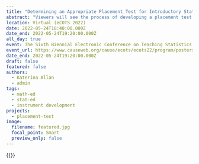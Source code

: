 ```yaml
---
title: "Determining an Appropriate Placement Test for Introductory Statistics: Preliminary Findings"
abstract: "Viewers will see the process of developing a placement test framework, and the outlining of a remedial course which together can ensure students are placed appropriately and enter their statistics course with the prerequisite knowledge and skill required for success. A discussion of the validation process provides a model that can be applied by others to improve mathematics and statistics placements at their own institutions. Using this data-driven process allows for more informed decisions on test development, revision, and deciding if a placement test is needed. Modern students expect equitable and valid assessments and preparatory courses that are effective well-aligned with their needs. Some helpful considerations are included to support equitable placement test development."
location: Virtual (eCOTS 2022)
date: 2022-05-24T18:40:00.000Z
date_end: 2022-05-24T19:20:00.000Z
all_day: true
event: The Sixth Biennial Electronic Conference on Teaching Statistics (eCOTS)
event_url: https://www.causeweb.org/cause/ecots/ecots22/program/posters/tu-06
date_end: 2022-05-24T19:20:00.000Z
draft: false
featured: false
authors:
  - Katerina Allan
  - admin
tags:
  - math-ed
  - stat-ed
  - instrument development
projects:
  - placement-test
image:
  filename: featured.jpg
  focal_point: Smart
  preview_only: false
---
```

{{<youtube rwRCaHhcavU>}}
